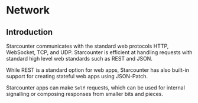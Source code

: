 # Network

## Introduction

Starcounter communicates with the standard web protocols HTTP, WebSocket, TCP, and UDP. Starcounter is efficient at handling requests with standard high level web standards such as REST and JSON.

While REST is a standard option for web apps, Starcounter has also built-in support for creating stateful web apps using JSON-Patch.

Starcounter apps can make `Self` requests, which can be used for internal signalling or composing responses from smaller bits and pieces.





